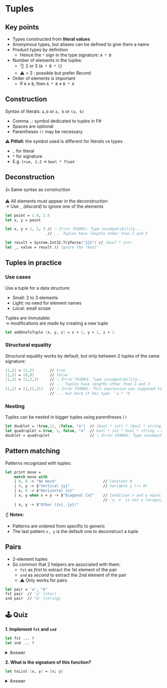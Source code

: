 # Tuples

## Key points

* Types constructed from **literal values**
* Anonymous types, but aliases can be defined to give them a name
* Product types by definition
  * Hence the `*` sign in the type signature: `A * B`
* Number of elements in the tuples:
  * 👌 2 or 3 (`A * B * C`)
  * ⚠️ > 3 : possible but prefer _Record_
* Order of elements is important
  * If `A` ≠ `B`, then `A * B` ≠ `B * A`

## Construction

Syntax of literals: `a,b` or `a, b` or `(a, b)`

* Comma `,`: symbol dedicated to tuples in F#
* Spaces   are optional
* Parentheses `()` may be necessary

**⚠️ Pitfall:** the symbol used is different for literals _vs_ types

* `,` for literal
* `*` for signature
* E.g. `true, 1.2` → `bool * float`

## Deconstruction

👍 Same syntax as construction

⚠️ All elements must appear in the deconstruction\
&#x20;  → Use `_` _(discard)_ to ignore one of the elements

```fsharp
let point = 1.0, 2.5
let x, y = point

let x, y = 1, 2, 3 // 💥 Error FS0001: Type incompatibility...
                   // ... Tuples have lengths other than 2 and 3

let result = System.Int32.TryParse("123") // (bool * int)
let _, value = result // Ignore the "bool"
```

## Tuples in practice

### Use cases

Use a tuple for a data structure:

* Small: 2 to 3 elements
* Light: no need for element names
* Local: small scope

Tuples are immutable:\
→ modifications are made by creating a new tuple

```fsharp
let addOneToTuple (x, y, z) = x + 1, y + 1, z + 1
```

### Structural equality

Structural equality works by default, but only between 2 tuples of the same signature:

```fsharp
(1,2) = (1,2)       // true
(1,2) = (0,0)       // false
(1,2) = (1,2,3)     // 💥 Error FS0001: Type incompatibility...
                    // ... Tuples have lengths other than 2 and 3
(1,2) = (1,(2,3))   // 💥 Error FS0001: This expression was supposed to have type `int`...
                    // ... but here it has type `'a * 'b`
```

### Nesting

Tuples can be nested in bigger tuples using parentheses `()`

```fsharp
let doublet = (true,1), (false, "a")  // (bool * int) * (bool * string) → pair of pairs
let quadruplet = true, 1, false, "a"  // bool * int * bool * string → quadruplet
doublet = quadruplet                  // 💥 Error FS0001: Type incompatibility...
```

## Pattern matching

Patterns recognized with tuples:

```fsharp
let print move =
    match move with
    | 0, 0 -> "No move"                     // Constant 0
    | 0, y -> $"Vertical {y}"               // Variable y (!= 0)
    | x, 0 -> $"Horizontal {x}"
    | x, y when x = y -> $"Diagonal {x}"    // Condition x and y equal
                                            // `x, x` is not a recognized pattern ❗
    | x, y -> $"Other ({x}, {y})"
```

☝ **Notes:**

* Patterns are ordered from specific to generic
* The last pattern `x, y` is the default one to deconstruct a tuple

## Pairs

* 2-element tuples
* So common that 2 helpers are associated with them:
  * `fst` as _first_ to extract the 1st element of the pair
  * `snd` as _second_ to extract the 2nd element of the pair
  * ⚠️ Only works for pairs

```fsharp
let pair = 'a', "b"
fst pair  // 'a' (char)
snd pair  // "b" (string)
```

## 🕹️ Quiz

**1. Implement `fst` and `snd`**

```fsharp
let fst ... ?
let snd ... ?
```

<details>

<summary>Answer</summary>

```fsharp
let inline fst (x, _) = x  // Signature : 'a * 'b -> 'a
let inline snd (_, y) = y  // Signature : 'a * 'b -> 'b
```

* Tuple deconstruction: `(x, y)`
* We _discard_ one element using `_` wildcard
* Functions can be `inline`

</details>

**2. What is the signature of this function?**

```fsharp
let toList (x, y) = [x; y]
```

<details>

<summary>Answer</summary>

`x: 'a * y: 'a -> 'a list`

* Returns a list with the 2 elements `x` and `y` of the pair
* The elements are therefore of the same type
* There is no constraint on this type → generic type `'a`

</details>
